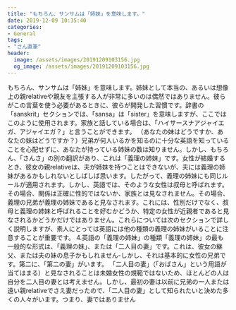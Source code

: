 ```yaml
---
title: "もちろん、サンサムは「姉妹」を意味します。"
date: 2019-12-09 10:35:40
categories:
- General
tags:
- "さん直筆"
header:
  image: /assets/images/20191209103156.jpg
  og_image: /assets/images/20191209103156.jpg
---
```


もちろん、サンサムは「姉妹」を意味します。姉妹として本当の、あるいは想像上の親relativeや親友を主張する人が非常に多いのは偶然ではありません。彼らがこの言葉を使う必要があるときに、彼らが開発した習慣です。辞書の「sanskrit」セクションでは、「sansa」は「sister」を意味しますが、ここではこのように使用されます。家族と話している場合は、「ハイサースナアジャイエガ、アジャイエガ？」と言うことができます。 （あなたの妹はどうですか、あなたの妹はどうですか？）兄弟が何人いるかを知るのに十分な英語を知っていることを心配せずに、あなたが持っている姉妹の数は知りません。しかし、もちろん、「さんさ」の別の翻訳があり、これは「義理の姉妹」です。女性が結婚するとき、彼女の親relativeは、夫が姉妹を持つことはできないが、夫には義理の姉妹があるかもしれないとしばしば思います。したがって、義理の姉妹にも同じルールが適用されます。しかし、英語では、そのような女性は叔母と呼ばれます。その場合、関係は正確に性的ではないか、家族とは見なされません。その場合、義理の兄弟が義理の姉妹であると見なされます。これには、性別だけでなく、叔母と義理の姉妹と呼ばれることを好むかどうか、特定の女性が近親者であると見なされるかどうかだけではありません。これらについては次のセクションで詳しく説明しますが、素人にとっては英語には他の種類の義理の姉妹がいることに注意することが重要です。 4.英語の「義理の姉妹」の種類「義理の姉妹」の最も一般的な形式は、「義理の妹」、または「二人目の妻」です。これは、彼女の継父、または夫の妹の息子かもしれません-しかし、それは基本的に女性の兄弟です。第二に、「第二の妻」がいます。 「二人目の妻」（「おばさん」という用語が当てはまる）と見なされることは未婚女性の規範ではないため、ほとんどの人は自分を二人目の妻とは考えません。しかし、最初の妻は以前に兄弟の一人または遠い親relativeでさえ妻だったので、「二人目の妻」として知られたいと決めた多くの人々がいます。つまり、妻ではありません
